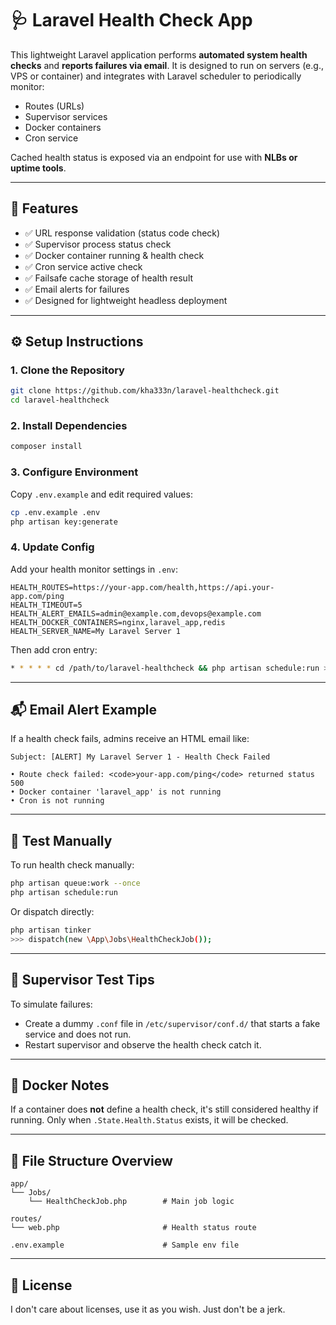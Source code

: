 # 🩺 Laravel Health Check App

This lightweight Laravel application performs **automated system health checks** and **reports failures via email**. It
is designed to run on servers (e.g., VPS or container) and integrates with Laravel scheduler to periodically monitor:

- Routes (URLs)
- Supervisor services
- Docker containers
- Cron service

Cached health status is exposed via an endpoint for use with **NLBs or uptime tools**.

---

## 🚀 Features

- ✅ URL response validation (status code check)
- ✅ Supervisor process status check
- ✅ Docker container running & health check
- ✅ Cron service active check
- ✅ Failsafe cache storage of health result
- ✅ Email alerts for failures
- ✅ Designed for lightweight headless deployment

---

## ⚙️ Setup Instructions

### 1. Clone the Repository

```bash
git clone https://github.com/kha333n/laravel-healthcheck.git
cd laravel-healthcheck
```

### 2. Install Dependencies

```bash
composer install
```

### 3. Configure Environment

Copy `.env.example` and edit required values:

```bash
cp .env.example .env
php artisan key:generate
```

### 4. Update Config

Add your health monitor settings in `.env`:

```
HEALTH_ROUTES=https://your-app.com/health,https://api.your-app.com/ping
HEALTH_TIMEOUT=5
HEALTH_ALERT_EMAILS=admin@example.com,devops@example.com
HEALTH_DOCKER_CONTAINERS=nginx,laravel_app,redis
HEALTH_SERVER_NAME=My Laravel Server 1
```

Then add cron entry:

```bash
* * * * * cd /path/to/laravel-healthcheck && php artisan schedule:run >> /dev/null 2>&1
```

---

## 📬 Email Alert Example

If a health check fails, admins receive an HTML email like:

```
Subject: [ALERT] My Laravel Server 1 - Health Check Failed

• Route check failed: <code>your-app.com/ping</code> returned status 500
• Docker container 'laravel_app' is not running
• Cron is not running
```

---

## 🧪 Test Manually

To run health check manually:

```bash
php artisan queue:work --once
php artisan schedule:run
```

Or dispatch directly:

```bash
php artisan tinker
>>> dispatch(new \App\Jobs\HealthCheckJob());
```

---

## 🧼 Supervisor Test Tips

To simulate failures:

- Create a dummy `.conf` file in `/etc/supervisor/conf.d/` that starts a fake service and does not run.
- Restart supervisor and observe the health check catch it.

---

## 🐳 Docker Notes

If a container does **not** define a health check, it's still considered healthy if running.
Only when `.State.Health.Status` exists, it will be checked.

---

## 📁 File Structure Overview

```
app/
└── Jobs/
    └── HealthCheckJob.php        # Main job logic

routes/
└── web.php                       # Health status route

.env.example                      # Sample env file
```

---

## 📜 License

I don't care about licenses, use it as you wish. Just don't be a jerk.
